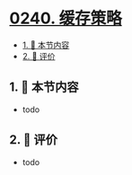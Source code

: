 # [0240. 缓存策略](https://github.com/tnotesjs/TNotes.react/tree/main/notes/0240.%20%E7%BC%93%E5%AD%98%E7%AD%96%E7%95%A5)

<!-- region:toc -->

- [1. 🎯 本节内容](#1--本节内容)
- [2. 🫧 评价](#2--评价)

<!-- endregion:toc -->

## 1. 🎯 本节内容

- todo

## 2. 🫧 评价

- todo
